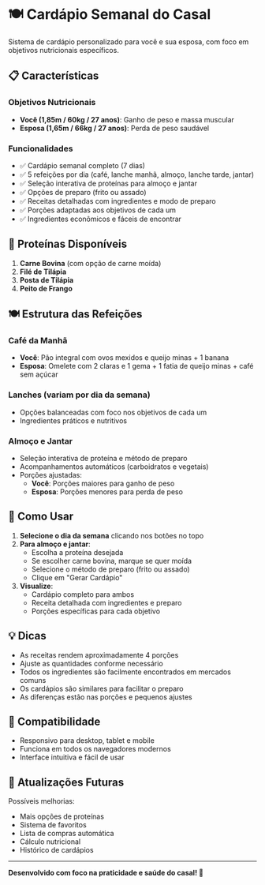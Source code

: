 # 🍽️ Cardápio Semanal do Casal

Sistema de cardápio personalizado para você e sua esposa, com foco em objetivos nutricionais específicos.

## 📋 Características

### Objetivos Nutricionais
- **Você (1,85m / 60kg / 27 anos)**: Ganho de peso e massa muscular
- **Esposa (1,65m / 66kg / 27 anos)**: Perda de peso saudável

### Funcionalidades
- ✅ Cardápio semanal completo (7 dias)
- ✅ 5 refeições por dia (café, lanche manhã, almoço, lanche tarde, jantar)
- ✅ Seleção interativa de proteínas para almoço e jantar
- ✅ Opções de preparo (frito ou assado)
- ✅ Receitas detalhadas com ingredientes e modo de preparo
- ✅ Porções adaptadas aos objetivos de cada um
- ✅ Ingredientes econômicos e fáceis de encontrar

## 🥩 Proteínas Disponíveis

1. **Carne Bovina** (com opção de carne moída)
2. **Filé de Tilápia**
3. **Posta de Tilápia**
4. **Peito de Frango**

## 🍽️ Estrutura das Refeições

### Café da Manhã
- **Você**: Pão integral com ovos mexidos e queijo minas + 1 banana
- **Esposa**: Omelete com 2 claras e 1 gema + 1 fatia de queijo minas + café sem açúcar

### Lanches (variam por dia da semana)
- Opções balanceadas com foco nos objetivos de cada um
- Ingredientes práticos e nutritivos

### Almoço e Jantar
- Seleção interativa de proteína e método de preparo
- Acompanhamentos automáticos (carboidratos e vegetais)
- Porções ajustadas:
  - **Você**: Porções maiores para ganho de peso
  - **Esposa**: Porções menores para perda de peso

## 🎯 Como Usar

1. **Selecione o dia da semana** clicando nos botões no topo
2. **Para almoço e jantar**:
   - Escolha a proteína desejada
   - Se escolher carne bovina, marque se quer moída
   - Selecione o método de preparo (frito ou assado)
   - Clique em "Gerar Cardápio"
3. **Visualize**:
   - Cardápio completo para ambos
   - Receita detalhada com ingredientes e preparo
   - Porções específicas para cada objetivo

## 💡 Dicas

- As receitas rendem aproximadamente 4 porções
- Ajuste as quantidades conforme necessário
- Todos os ingredientes são facilmente encontrados em mercados comuns
- Os cardápios são similares para facilitar o preparo
- As diferenças estão nas porções e pequenos ajustes

## 📱 Compatibilidade

- Responsivo para desktop, tablet e mobile
- Funciona em todos os navegadores modernos
- Interface intuitiva e fácil de usar

## 🔄 Atualizações Futuras

Possíveis melhorias:
- Mais opções de proteínas
- Sistema de favoritos
- Lista de compras automática
- Cálculo nutricional
- Histórico de cardápios

---

**Desenvolvido com foco na praticidade e saúde do casal! 💚**